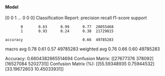 #### Model
[0 0 1 ... 0 0 0]
Classification Report:
              precision    recall  f1-score   support

           0       0.63      0.99      0.77  28055468
           1       0.93      0.24      0.38  21729815

    accuracy                           0.66  49785283
   macro avg       0.78      0.61      0.57  49785283
weighted avg       0.76      0.66      0.60  49785283

Accuracy: 0.6604382865514694
Confusion Matrix:
[[27677376   378092]
 [16527084  5202731]]
Confusion Matrix (%):
[[55.59348935  0.75944532]
 [33.19672603 10.45033931]]
